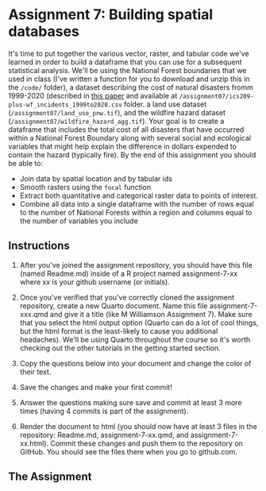 # Assignment 7: Building spatial databases

It's time to put together the various vector, raster, and tabular code we've learned in order to build a dataframe that you can use for a subsequent statistical analysis. We'll be using the National Forest boundaries that we used in class (I've written a function for you to download and unzip this in the `/code/` folder), a dataset describing the cost of natural disasters fromm 1999-2020 (described in [this paper](https://www.nature.com/articles/s41597-023-01955-0) and available at `/assignment07/ics209-plus-wf_incidents_1999to2020.csv` folder. a land use dataset (`/assignment07/land_use_pnw.tif`), and the wildfire hazard dataset (`/assignment07/wildfire_hazard_agg.tif`). Your goal is to create a dataframe that includes the total cost of all disasters that have occurred within a National Forest Boundary along with several social and ecological variables that might help explain the difference in dollars expended to contain the hazard (typically fire). By the end of this assignment you should be able to:

* Join data by spatial location and by tabular ids
* Smooth rasters using the `focal` function
* Extract both quantitative and categorical raster data to points of interest.
* Combine all data into a single dataframe with the number of rows equal to the number of National Forests within a region and columns equal to the number of variables you include

## Instructions

1. After you've joined the assignment repository, you should have this file (named Readme.md) inside of a R project named assignment-7-xx where xx is your github username (or initials).

2. Once you've verified that you've correctly cloned the assignment repository, create a new Quarto document. Name this file assignment-7-xxx.qmd and give it a title (like M Williamson Assignment 7). Make sure that you select the html output option (Quarto can do a lot of cool things, but the html format is the least-likely to cause you additional headaches). We'll be using Quarto throughout the course so it's worth checking out the other tutorials in the getting started section.

3. Copy the questions below into your document and change the color of their text.

4. Save the changes and make your first commit!

5. Answer the questions making sure save and commit at least 3 more times (having 4 commits is part of the assignment).

6. Render the document to html (you should now have at least 3 files in the repository: Readme.md, assignment-7-xx.qmd, and assignment-7-xx.html). Commit these changes and push them to the repository on GitHub. You should see the files there when you go to github.com.


## The Assignment

